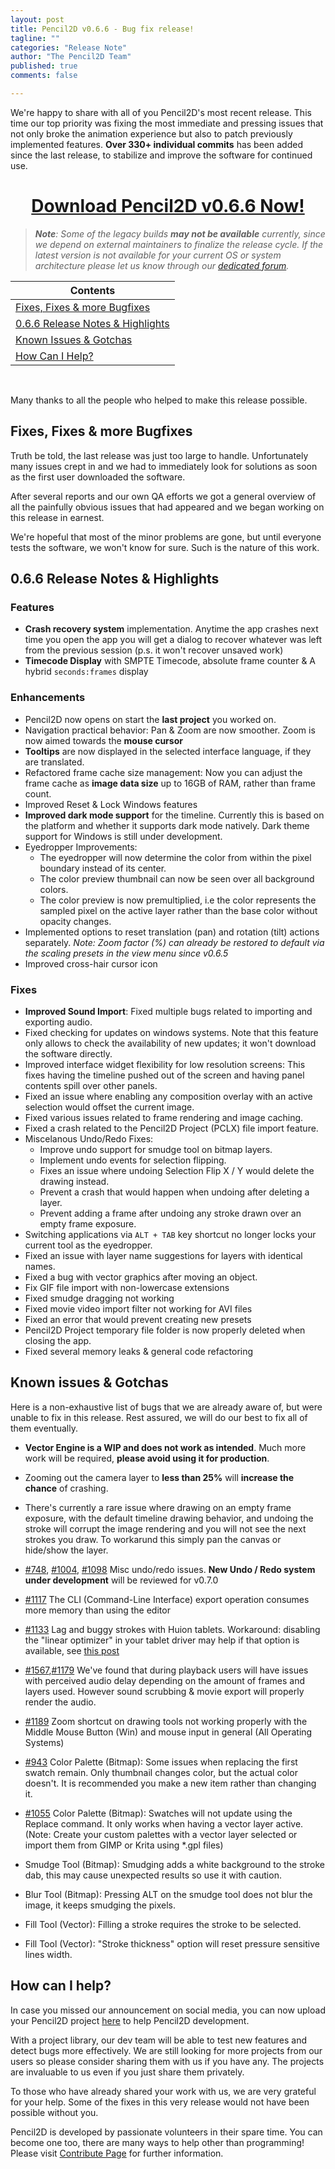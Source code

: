```yaml
---
layout: post
title: Pencil2D v0.6.6 - Bug fix release!
tagline: ""
categories: "Release Note"
author: "The Pencil2D Team"
published: true
comments: false

---
```


We're happy to share with all of you Pencil2D's most recent release. This time our top priority was fixing the most immediate and pressing issues that not only broke the animation experience but also to patch previously implemented features. **Over 330+ individual commits** has been added since the last release, to stabilize and improve the software for continued use.

<center><h1><a href="https://www.pencil2d.org/download">Download Pencil2D v0.6.6 Now!</a></h1></center>

> _**Note**: Some of the legacy builds **may not be available** currently, since we depend on external maintainers to finalize the release cycle. If the latest version is not available for your current OS or system architecture please let us know through our [dedicated forum][0]._

[0]: https://discuss.pencil2d.org/

| Contents                        |
| --------------------------------|
| [Fixes, Fixes & more Bugfixes](#fixes-Fixes--more-bugfixes)     |
| [0.6.6 Release Notes & Highlights](#066-release-notes--highlights)|
| [Known Issues & Gotchas](#known-issues--gotchas)|
| [How Can I Help?](#how-can-i-help)|

<br>

Many thanks to all the people who helped to make this release possible.

[chchwy]: https://github.com/chchwy
[scribblemaniac]: https://github.com/scribblemaniac
[candyface]: https://github.com/CandyFace
[davidlamhauge]: https://github.com/davidlamhauge
[josemoreno]: https://github.com/jose-moreno


## Fixes, Fixes & more Bugfixes

Truth be told, the last release was just too large to handle. Unfortunately many issues crept in and we had to immediately look for solutions as soon as the first user downloaded the software. 

After several reports and our own QA efforts we got a general overview of all the painfully obvious issues that had appeared and we began working on this release in earnest.

We're hopeful that most of the minor problems are gone, but until everyone tests the software, we won't know for sure. Such is the nature of this work.

## 0.6.6 Release Notes & Highlights

### Features
+ **Crash recovery system** implementation. Anytime the app crashes next time you open the app you will get a dialog to recover whatever was left from the previous session (p.s. it won't recover unsaved work)
+ **Timecode Display** with SMPTE Timecode, absolute frame counter & A hybrid `seconds:frames` display

### Enhancements
+ Pencil2D now opens on start the **last project** you worked on.
+ Navigation practical behavior: Pan & Zoom are now smoother. Zoom is now aimed towards the **mouse cursor**
+ **Tooltips** are now displayed in the selected interface language, if they are translated.
+ Refactored frame cache size management: Now you can adjust the frame cache as **image data size** up to 16GB of RAM, rather than frame count.
+ Improved Reset & Lock Windows features
+ **Improved dark mode support** for the timeline. Currently this is based on the platform and whether it supports dark mode natively. Dark theme support for Windows is still under development.
+ Eyedropper Improvements:
  - The eyedropper will now determine the color from within the pixel boundary instead of its center.
  - The color preview thumbnail can now be seen over all background colors.
  - The color preview is now premultiplied, i.e the color represents the sampled pixel on the active layer rather than the base color without opacity changes.
+ Implemented options to reset translation (pan) and rotation (tilt) actions separately. _Note: Zoom factor (%) can already be restored to default via the scaling presets in the view menu since v0.6.5_
+ Improved cross-hair cursor icon

### Fixes
+ **Improved Sound Import**: Fixed multiple bugs related to importing and exporting audio.
+ Fixed checking for updates on windows systems. Note that this feature only allows to check the availability of new updates; it won't download the software directly.
+ Improved interface widget flexibility for low resolution screens: This fixes having the timeline pushed out of the screen and having panel contents spill over other panels.
+ Fixed an issue where enabling any composition overlay with an active selection would offset the current image.
+ Fixed various issues related to frame rendering and image caching.
+ Fixed a crash related to the Pencil2D Project (PCLX) file import feature.
+ Miscelanous Undo/Redo Fixes:
  - Improve undo support for smudge tool on bitmap layers.
  - Implement undo events for selection flipping.
  - Fixes an issue where undoing Selection Flip X / Y would delete the drawing instead.
  - Prevent a crash that would happen when undoing after deleting a layer.
  - Prevent adding a frame after undoing any stroke drawn over an empty frame exposure.
+ Switching applications via `ALT + TAB` key shortcut no longer locks your current tool as the eyedropper.
+ Fixed an issue with layer name suggestions for layers with identical names.
+ Fixed a bug with vector graphics after moving an object.
+ Fix GIF file import with non-lowercase extensions
+ Fixed smudge dragging not working
+ Fixed movie video import filter not working for AVI files
+ Fixed an error that would prevent creating new presets
+ Pencil2D Project temporary file folder is now properly deleted when closing the app.
+ Fixed several memory leaks & general code refactoring

## Known issues & Gotchas

Here is a non-exhaustive list of bugs that we are already aware of, but were unable to fix in this release. Rest assured, we will do our best to fix all of them eventually.

- **Vector Engine is a WIP and does not work as intended**. Much more work will be required, **please avoid using it for production**.
- Zooming out the camera layer to **less than 25%** will **increase the chance** of crashing.
- There's currently a rare issue where drawing on an empty frame exposure, with the default timeline drawing behavior, and undoing the stroke will corrupt the image rendering and you will not see the next strokes you draw. To workarund this simply pan the canvas or hide/show the layer.
- [#748](https://github.com/pencil2d/pencil/issues/748), [#1004](https://github.com/pencil2d/pencil/issues/1004), [#1098](https://github.com/pencil2d/pencil/issues/1098) Misc undo/redo issues. **New Undo / Redo system under development** will be reviewed for v0.7.0
- [#1117](https://github.com/pencil2d/pencil/issues/1117) The CLI (Command-Line Interface) export operation consumes more memory than using the editor
- [#1133](https://github.com/pencil2d/pencil/issues/1133) Lag and buggy strokes with Huion tablets. Workaround: disabling the "linear optimizer" in your tablet driver may help if that option is available, see [this post](https://discuss.pencil2d.org/t/difficulty-with-tablet/1369/9)
- [#1567](https://github.com/pencil2d/pencil/issues/1567),[#1179](https://github.com/pencil2d/pencil/issues/1179) We've found that during playback users will have issues with perceived audio delay depending on the amount of frames and layers used. However sound scrubbing & movie export will properly render the audio.
- [#1189](https://github.com/pencil2d/pencil/issues/1189) Zoom shortcut on drawing tools not working properly with the Middle Mouse Button (Win) and mouse input in general (All Operating Systems)
- [#943](https://github.com/pencil2d/pencil/issues/943) Color Palette (Bitmap): Some issues when replacing the first swatch remain. Only thumbnail changes color, but the actual color doesn't. It is recommended you make a new item rather than changing it.
- [#1055](https://github.com/pencil2d/pencil/issues/1055) Color Palette (Bitmap): Swatches will not update using the Replace command. It only works when having a vector layer active. (Note: Create your custom palettes with a vector layer selected or import them from GIMP or Krita using *.gpl files)

- Smudge Tool (Bitmap): Smudging adds a white background to the stroke dab, this may cause unexpected results so use it with caution.
- Blur Tool (Bitmap): Pressing ALT on the smudge tool does not blur the image, it keeps smudging the pixels.
- Fill Tool (Vector): Filling a stroke requires the stroke to be selected.
- Fill Tool (Vector): "Stroke thickness" option will reset pressure sensitive lines width.

## How can I help?

In case you missed our announcement on social media, you can now upload your Pencil2D project [here](https://www.pencil2d.org/contribute/share.html) to help Pencil2D development.

With a project library, our dev team will be able to test new features and detect bugs more effectively. We are still looking for more projects from our users so please consider sharing them with us if you have any. The projects are invaluable to us even if you just share them privately.

To those who have already shared your work with us, we are very grateful for your help. Some of the fixes in this very release would not have been possible without you.

Pencil2D is developed by passionate volunteers in their spare time. You can become one too, there are many ways to help other than programming! Please visit [Contribute Page](https://www.pencil2d.org/contribute/) for further information.

